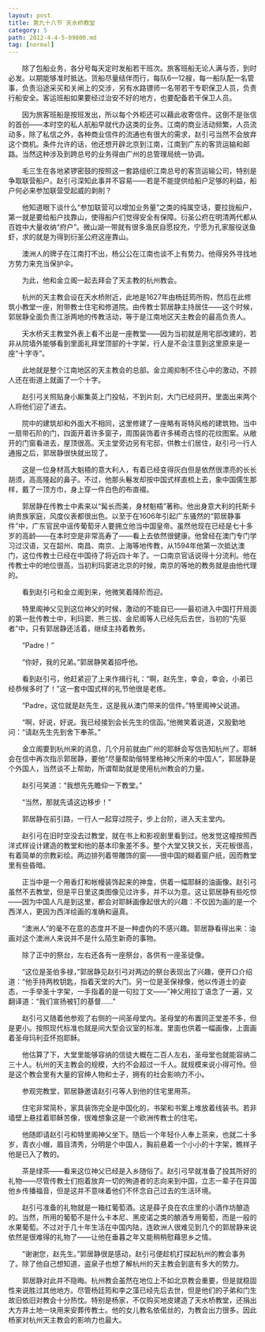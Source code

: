 ```yaml
---
layout: post
title: 第九十八节 天水桥教堂
category: 5
path: 2012-4-4-5-09800.md
tag: [normal]
---
```


　　除了包船业务，各分号每天定时发船若干班次。旅客班船无论人满与否，到时必发。以期能够准时抵达。货船尽量结伴而行，每队6—12艘，每一船队配一名管事，负责沿途采买和关闸上的交涉，另有水路镖师一名带若干专职保卫人员，负责行船安全。客运班船如果要经过治安不好的地方，也要配备若干保卫人员。

　　因为旅客班船是按班发出，所以每个外柜还可以藉此收寄信件。这倒不是张信的首创——本时空的私人航船早就代办这类的业务。江南的商业活动频繁，人员流动多，除了私信之外，各种商业信件的流通也有很大的需求，赵引弓当然不会放弃这个商机。条件允许的话，他还想开辟北京到江南，江南到广东的客货运输和邮路。当然这种涉及到跨总号的业务得由广州的总管理局统一协调。

　　毛三生在各地紧锣密鼓的按照这一套路组织江南总号的客货运输公司，特别是争取联营船户。赵引弓深知此事并不容易——若是不能提供给船户足够的利益，船户何必来参加联营受起威的剥削？

　　他知道眼下谈什么“参加联营可以增加业务量”之类的纯属空话，要拉拢船户，第一就是要给船户找靠山，使得船户们觉得安全有保障。衍圣公府在明清两代都从百姓中大量收纳“府户”。微山湖一带就有很多渔民自愿投充，宁愿为孔家服役送鱼虾，求的就是为得到衍圣公府这座靠山。

　　澳洲人的牌子在江南打不出，杨公公在江南也谈不上有势力。他得另外寻找地方势力来充当保护伞。

　　为此，他和金立阁一起去拜会了天主教的杭州教会。

　　杭州的天主教会设在天水桥附近，此地是1627年由杨廷筠所购，然后在此修筑小教堂一座，附带教士住宅和修道院。由传教士郭居静主持居住——这个时候，郭居静全面负责江浙两地的传教活动，等于是江南地区天主教会的最高负责人。

　　天水桥天主教堂外表上看不出是一座教堂——因为当初就是用宅邸改建的，若非从院墙外能够看到里面礼拜堂顶部的十字架，行人是不会注意到这里原来是一座“十字寺”。

　　此地就是整个江南地区的天主教会的总部。金立阁抑制不住心中的激动，不顾人还在街道上就画了一个十字。

　　赵引弓关照贴身小厮集英上门投帖，不到片刻，大门已经洞开。里面出来两个人将他们迎了进去。

　　院中的建筑却和外面大不相同，这里修建了一座略有哥特风格的建筑物。当中一扇带石阶的门，四面开着许多窗子，周围装饰着许多稀奇古怪的花纹图案。从敞开的门窗看进去，屋顶很高。天主堂旁边另有宅邸，供教士们居住，赵引弓一行人通报之后，郭居静很快就出现了。

　　这是一位身材高大魁梧的意大利人，有着已经变得灰白但是依然很漂亮的长长胡须，高高隆起的鼻子。不过，他那头鬈发却按中国式样直梳上去，象中国儒生那样，戴了一顶方巾，身上穿一件白色的布直裰。

　　郭居静在传教士中素来以“髯长而美，身材魁梧”著称。他出身意大利的托斯卡纳贵族家庭，风度仪表都很出色。以至于在1606年引起广东骚然的“郭居静事件”中，广东官民中谣传葡萄牙人要拥立他当中国皇帝。虽然他现在已经是七十多岁的高龄——在本时空是非常高寿了——看上去依然很健康。他曾经在澳门专门学习过汉语，又在韶州、南昌、南京、上海等地传教，从1594年他第一次抵达澳门，这位传教士已经在中国待了将近四十年了。一口南京官话说得十分流利。他在传教士中的地位很高，当初利玛窦进北京的时候，南京的等地的教务就是由他代理的。

　　看到赵引弓和金立阁到来，他微笑着降阶而迎。

　　特里阁神父见到这位神父的时候，激动的不能自已——最初进入中国打开局面的第一批传教士中，利玛窦、熊三拔、金尼阁等人已经先后去世，当初的“先驱者”中，只有郭居静还活着，继续主持着教务。

　　“Padre！”

　　“你好，我的兄弟。”郭居静笑着招呼他。

　　看到赵引弓，他赶紧迎了上来作揖行礼：“啊，赵先生，幸会，幸会，小弟已经恭候多时了！”这一套中国式样的礼节他很是老练。

　　“Padre，这位就是赵先生，这是我从澳门带来的信件。”特里阁神父说道。

　　“啊，好说，好说。我已经接到会长先生的信函。”他微笑着说道，又殷勤地问：“请赵先生先到舍下奉茶。”

　　金立阁要到杭州来的消息，几个月前就由广州的耶稣会写信告知杭州了。耶稣会在信中再次指示郭居静，要他“尽量帮助偕特里格神父所来的中国人”，郭居静是个外国人，当然谈不上帮助，所谓帮助就是使用杭州教会的力量。

　　赵引弓笑道：“我想先先瞻仰一下教堂。”

　　“当然，那就先请这边移步！”

　　郭居静在前引路，一行人一起穿过院子，步上台阶，进入天主堂内。

　　赵引弓在旧时空没去过教堂，就在书上和影视剧里看到过。他发觉这幢按照西洋式样设计建造的教堂和他的基本印象差不多。整个大堂又狭又长，天花板很高，有着简单的宗教彩绘。两边排列着带雕饰的窗——很中国的糊着窗户纸，因而教堂里有些昏暗。

　　正当中是一个用香灯和帐幔装饰起来的神龛，供着一幅耶稣的油画像。赵引弓虽然不去教堂，但是平日里这类图像见过许多，并不以为意。这让郭居静有些吃惊——因为中国人凡是到这里，都会对耶稣画像起很大的兴趣：不仅因为画的是一个西洋人，更因为西洋绘画的准确和逼真。

　　“澳洲人”的毫不在意的态度并不是一种虚伪的不感兴趣。郭居静看得出来：油画对这个澳洲人来说并不是什么陌生新奇的事物。

　　除了正中的祭台，左右还各有一座祭台，各供有一座圣徒像。

　　“这位是圣伯多禄，”郭居静见赵引弓对两边的祭台表现出了兴趣，便开口介绍道：“他手持两枚钥匙，指着天堂的大门。另一位是圣保禄像，他以传道士的姿态，一手举圣十字架，一手指着的是一句拉丁文——”神父用拉丁语念了一遍，又翻译道：“我们宣扬被钉的基督……”

　　赵引弓又随着他参观了右侧的一间圣母堂内。圣母堂的布置同正堂差不多，但是更小。按照现代标准也就是间大型会议室的标准。里面也供着一幅画像，上面画着圣母玛利亚怀抱耶稣。

　　他估算了下，大堂里能够容纳的信徒大概在二百人左右，圣母堂也就能容纳二三十人。杭州的天主教会的规模，大约不会超过一千人。就规模来说小得可怜。但是这个教会里有大量的官绅人物和士子，拥有的社会影响力不小。

　　参观完教堂，郭居静邀请赵引弓等人到他的住宅里用茶。

　　住宅非常简朴，家具装饰完全是中国化的，书架和书案上堆放着线装书。若非墙壁上悬挂着耶稣苦像，很难想象这是一个欧洲传教士的住宅。

　　他随即请赵引弓和特里阁神父坐下。随后一个年轻仆人奉上茶来，也就二十多岁，青衣小帽，眉目清秀，分明是个中国人，胸前悬着一个小小的十字架，瞧样子他是已入了教的。

　　茶是绿茶——看来这位神父已经是入乡随俗了。赵引弓早就准备了投其所好的礼物——尽管传教士们抱着放弃一切的殉道者的志向来到中国，立志一辈子在异国他乡传播福音，但是这并不意味着他们不怀念自己过去的生活环境。

　　赵引弓准备的礼物就是一箱红葡萄酒。这是薛子良在农庄里的小酒作坊酿造的。当然，所用的葡萄不是什么卡本尼、黑皮诺之类的酿酒专用葡萄，而是一般的水果葡萄。不过对于几十年生活在中国内陆，连欧洲人很难见到几个的郭居静来说依然是很难得的礼物了——让他在垂暮之年又能稍稍慰藉思乡之情。

　　“谢谢您，赵先生。”郭居静很是感动，赵引弓便趁机打探起杭州的教会事务了。除了他自己想知道，盗泉子也想了解杭州的天主教会到底有多大的势力。

　　郭居静对此并不隐晦。杭州教会虽然在地位上不如北京教会重要，但是就稳固性来说胜过其他地方。尽管杨廷筠和李之藻已经先后去世，但是他们的子弟和门生故旧依旧对教会十分热忱。特别是杨家，不仅购买地皮建造了天水桥教堂，还捐出大方井土地一块用来安葬传教士。他的女儿教名依偌丝的，为教会出力很多。因此杨家对杭州天主教会的影响力也最大。
